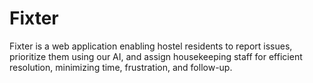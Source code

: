 # Fixter
Fixter is a web application enabling hostel residents to report issues, prioritize them using our AI, and assign housekeeping staff for efficient resolution, minimizing time, frustration, and follow-up.

